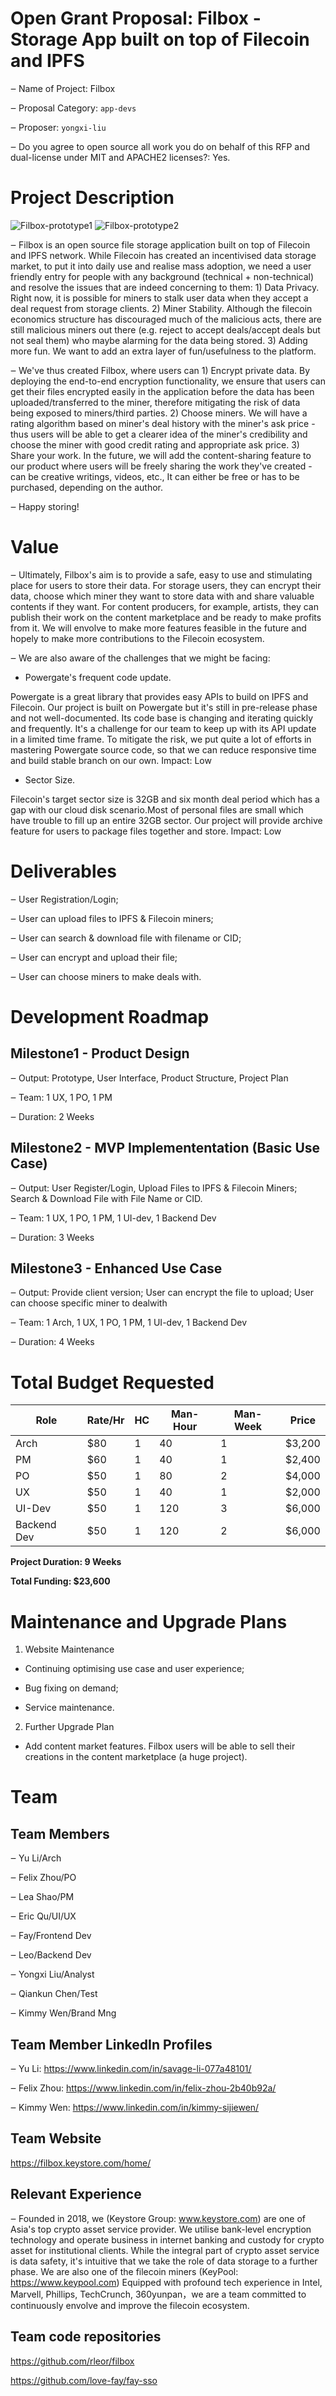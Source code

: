 # Open Grant Proposal: Filbox - Storage App built on top of Filecoin and IPFS

‒ Name of Project: Filbox

‒ Proposal Category: `app-devs`

‒ Proposer: `yongxi-liu`

‒ Do you agree to open source all work you do on behalf of this RFP and dual-license under MIT and APACHE2 licenses?: Yes.

# Project Description

![Filbox-prototype1](https://oss.faycz.com/filbox/fibox1.png)
![Filbox-prototype2](https://oss.faycz.com/filbox/2.png)

‒ Filbox is an open source file storage application built on top of Filecoin and IPFS network. While Filecoin has created an incentivised data storage market, to put it into daily use and realise mass adoption, we need a user friendly entry for people with any  background (technical + non-technical) and resolve the issues that are indeed concerning to them: 1) Data Privacy. Right now, it is possible for miners to stalk user data when they accept a deal request from storage clients.  2) Miner Stability. Although the filecoin economics structure has discouraged much of the malicious acts, there are still malicious miners out there (e.g. reject to accept deals/accept deals but not seal them) who maybe alarming for the data being stored.  3) Adding more fun. We want to add an extra layer of fun/usefulness to the platform.

‒ We've thus created Filbox, where users can 1) Encrypt private data. By deploying the end-to-end encryption functionality, we ensure that users can get their files encrypted easily in the application before the data has been uploaded/transferred to the miner, therefore mitigating the risk of data being exposed to miners/third parties. 2) Choose miners. We will have a rating algorithm based on miner's deal history with the miner's ask price - thus users will be able to get a clearer idea of the miner's credibility and choose the miner with good credit rating and appropriate ask price. 3) Share your work. In the future, we will add the content-sharing feature to our product where users will be freely sharing the work they've created - can be creative writings, videos, etc., It can either be free or has to be purchased, depending on the author.

‒ Happy storing!

# Value

‒ Ultimately, Filbox's aim is to provide a safe, easy to use and stimulating place for users to store their data. For storage users, they can encrypt their data, choose which miner they want to store data with and share valuable contents if they want. For content producers, for example, artists, they can publish their work on the content marketplace and be ready to make profits from it. We will envolve to make more features feasible in the future and hopely to make more contributions to the Filecoin ecosystem.

‒ We are also aware of the challenges that we might be facing:

* Powergate's frequent code update.

Powergate is a great library that provides easy APIs to build on IPFS and Filecoin. Our project is built on Powergate but it's still in pre-release phase and not well-documented. Its code base is changing and iterating quickly and frequently. It's a challenge for our team to keep up with its API update in a limited time frame. To mitigate the risk, we  put quite a lot of efforts in mastering Powergate source code, so that we can reduce responsive time and build stable branch on our own.
Impact: Low

* Sector Size.

Filecoin's target sector size is 32GB and six month deal period which has a gap with our cloud disk scenario.Most of personal files are small which have trouble to fill up an entire 32GB sector. Our project will provide archive feature for users to package files together and store.
Impact: Low

# Deliverables

‒ User Registration/Login; 

‒ User can upload files to IPFS & Filecoin miners; 

‒ User can search & download file with filename or CID;

‒ User can encrypt and upload their file;

‒ User can choose miners to make deals with.

# Development Roadmap

## Milestone1 - Product Design 

‒ Output: Prototype, User Interface, Product Structure, Project Plan

‒ Team: 1 UX, 1 PO, 1 PM

‒ Duration: 2 Weeks

## Milestone2 - MVP Implemententation (Basic Use Case)

‒ Output: User Register/Login, Upload Files to IPFS & Filecoin Miners; Search & Download File with File Name or CID.

‒ Team: 1 UX, 1 PO, 1 PM, 1 UI-dev, 1 Backend Dev

‒ Duration: 3 Weeks

## Milestone3 - Enhanced Use Case

‒ Output: Provide client version; User can encrypt the file to upload; User can choose specific miner to dealwith

‒ Team: 1 Arch, 1 UX, 1 PO, 1 PM, 1 UI-dev, 1 Backend Dev

‒ Duration: 4 Weeks

# Total Budget Requested

| Role | Rate/Hr | HC | Man-Hour | Man-Week | Price |
|-----|-------|----|--------|----------|------|
| Arch | $80 | 1 | 40 | 1 | $3,200 |
| PM | $60 | 1 | 40 | 1 | $2,400 |
| PO | $50 | 1 | 80 | 2 | $4,000 |
| UX | $50 | 1 | 40 | 1 | $2,000 |
| UI-Dev | $50 | 1 | 120 | 3 | $6,000 |
| Backend Dev | $50 | 1 | 120 | 2 | $6,000 |

**Project Duration: 9 Weeks**

**Total Funding: $23,600**

# Maintenance and Upgrade Plans

1. Website Maintenance

  - Continuing optimising use case and user experience;
  
  - Bug fixing on demand;
  
  - Service maintenance.

2. Further Upgrade Plan

  - Add content market features. Filbox users will be able to sell their creations in the content marketplace (a huge project). 

# Team
## Team Members
‒ Yu Li/Arch

‒ Felix Zhou/PO

‒ Lea Shao/PM

‒ Eric Qu/UI/UX

‒ Fay/Frontend Dev

‒ Leo/Backend Dev

‒ Yongxi Liu/Analyst

‒ Qiankun Chen/Test

‒ Kimmy Wen/Brand Mng

## Team Member LinkedIn Profiles

‒ Yu Li:  https://www.linkedin.com/in/savage-li-077a48101/

‒ Felix Zhou: https://www.linkedin.com/in/felix-zhou-2b40b92a/

‒ Kimmy Wen: https://www.linkedin.com/in/kimmy-sijiewen/

## Team Website

https://filbox.keystore.com/home/

## Relevant Experience

‒ Founded in 2018, we (Keystore Group: www.keystore.com) are one of Asia's top crypto asset service provider. We utilise bank-level encryption technology and operate business in internet banking and custody for crypto asset for institutional clients. While the integral part of crypto asset service is data safety, it's intuitive that we take the role of data storage to a further phase. We are also one of the filecoin miners (KeyPool: https://www.keypool.com)   Equipped with profound tech experience in Intel, Marvell, Phillips, TechCrunch, 360yunpan，we are a team committed to continuously envolve and improve the filecoin ecosystem.

## Team code repositories

https://github.com/rleor/filbox

https://github.com/love-fay/fay-sso
